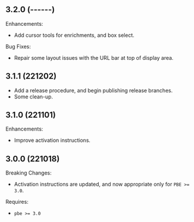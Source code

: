 ## 3.2.0 (------)

Enhancements:

* Add cursor tools for enrichments, and box select.

Bug Fixes:

* Repair some layout issues with the URL bar at top of display area.

## 3.1.1 (221202)

* Add a release procedure, and begin publishing release branches.
* Some clean-up.

## 3.1.0 (221101)

Enhancements:

* Improve activation instructions.

## 3.0.0 (221018)

Breaking Changes:

* Activation instructions are updated, and now appropriate only for `PBE >= 3.0`.

Requires:

* `pbe >= 3.0`
